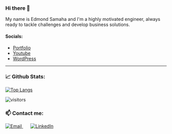 ### Hi there 👋

<!--
**EdySamaha/EdySamaha** is a ✨ _special_ ✨ repository because its `README.md` (this file) appears on your GitHub profile.

Here are some ideas to get you started:

- 🔭 I’m currently working on ...
- 🌱 I’m currently learning ...
- 👯 I’m looking to collaborate on ...
- 🤔 I’m looking for help with ...
- 💬 Ask me about ...
- 📫 How to reach me: ...
- 😄 Pronouns: ...
- ⚡ Fun fact: ...
-->
<!-- Trying to trigger my Google Analytics global tag through API-->


My name is Edmond Samaha and I'm a highly motivated engineer, always ready to tackle challenges and develop business solutions.

#### Socials:
- [Portfolio](https://rebrand.ly/Edysamaha-addressBook) 
- [Youtube](https://www.youtube.com/channel/UCAwbnfWVA13OI5hPbskTbMg) 
- [WordPress](https://edysamaha.wordpress.com/)

---
<!--
### My expertise:
- Web Development: <img alt="Django" src="https://img.shields.io/badge/-20663d?logo=django&logoColor=white&style=flat"/>   <img alt="Bootstrap" src="https://img.shields.io/badge/-6610E9?logo=bootstrap&logoColor=white&style=flat"/>   <img alt="Angular" src="https://img.shields.io/badge/-cf1d2f?logo=angular&logoColor=white&style=flat"/>   <img alt="Typescript" src="https://img.shields.io/badge/-1a6bc7?logo=typescript&logoColor=white&style=flat"/>   <img alt="HTML5" src="https://img.shields.io/badge/-E34F26?logo=html5&logoColor=white&style=flat"/>   <img alt="CSS3" src="https://img.shields.io/badge/-1572B6?logo=css3&logoColor=white&style=flat"/>
- Networks: <img alt="Python" src="https://img.shields.io/badge/Python-3776AB?logo=python&logoColor=white&style=flat"/>   <img alt="Terminal" src="https://img.shields.io/badge/Bash-adadad?logo=linux&logoColor=white&style&style=for-the-badge"/>
- Data manipulation and Machine learning: <img alt="Google Colab" src="https://img.shields.io/badge/Google%20Colab-fcad03?logo=jupyter&logoColor=white&style&style=for-the-badge"/>
- Database: <img alt="SQLite" src="https://img.shields.io/badge/-1f5491?logo=sqlite&logoColor=white&style&style=for-the-badge"/>   <img alt="MySql" src="https://img.shields.io/badge/-ed8032?logo=mysql&logoColor=white&style&style=for-the-badge"/>   <img alt="MongoDB" src="https://img.shields.io/badge/-23a63d?logo=mongodb&logoColor=white&style&style=for-the-badge"/>
-->

### 📈 Github Stats:
[![Top Langs](https://github-readme-stats.vercel.app/api/top-langs/?username=EdySamaha&layout=compact&langs_count=10&theme=default&hide=CSS&card_width=460)](https://github.com/EdySamaha)

![visitors](https://visitor-badge.glitch.me/badge?page_id=EdySamaha)

### 📫 Contact me:
<p>
  <a style="margin-right:3%" href="mailto:samaha.edy@hotmail.com?subject=Referred from Github page">
    <img alt="Email" src="https://img.shields.io/badge/Email-f24b30?logo=gmail&logoColor=white&style&style=for-the-badge" />
  </a> &nbsp
    <a href="https://www.linkedin.com/in/edmond-samaha/">
    <img alt="LinkedIn" src="https://img.shields.io/badge/Linkedin-0077B5?logo=LinkedIn&logoColor=white&style&style=for-the-badge" />
  </a>
 </p>
